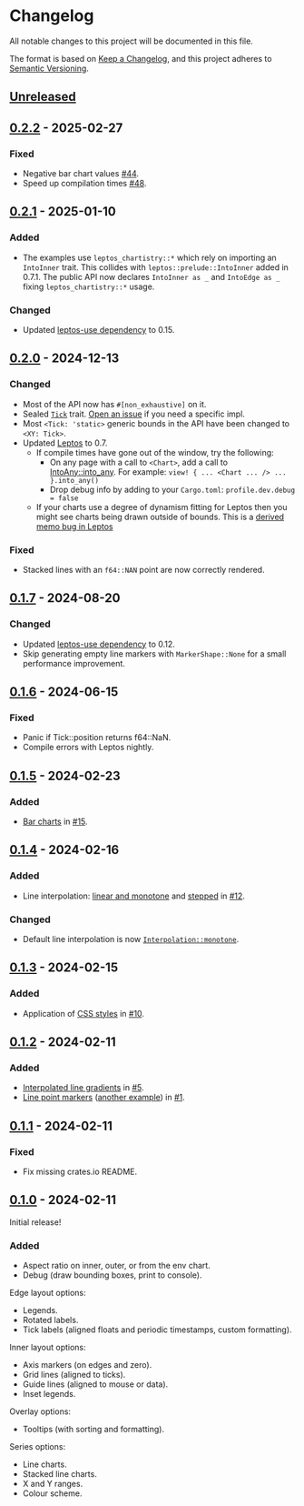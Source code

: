 # Changelog

All notable changes to this project will be documented in this file.

The format is based on [Keep a Changelog](https://keepachangelog.com/en/1.1.0/),
and this project adheres to [Semantic Versioning](https://semver.org/spec/v2.0.0.html).

## [Unreleased]

<!-- Added for new features. -->
<!-- Changed for changes in existing functionality. -->
<!-- Deprecated for soon-to-be removed features. -->
<!-- Removed for now removed features. -->
<!-- Fixed for any bug fixes. -->
<!-- Security in case of vulnerabilities. -->

## [0.2.2] - 2025-02-27
### Fixed
- Negative bar chart values [#44].
- Speed up compilation times [#48].

## [0.2.1] - 2025-01-10
### Added
- The examples use `leptos_chartistry::*` which rely on importing an `IntoInner` trait. This collides with `leptos::prelude::IntoInner` added in 0.7.1. The public API now declares `IntoInner as _` and `IntoEdge as _` fixing `leptos_chartistry::*` usage.
### Changed
- Updated [leptos-use dependency](https://github.com/Synphonyte/leptos-use) to 0.15.

## [0.2.0] - 2024-12-13
### Changed
- Most of the API now has `#[non_exhaustive]` on it.
- Sealed [`Tick`](https://docs.rs/leptos-chartistry/latest/leptos_chartistry/trait.Tick.html) trait. [Open an issue](https://github.com/feral-dot-io/leptos-chartistry/issues) if you need a specific impl.
- Most `<Tick: 'static>` generic bounds in the API have been changed to `<XY: Tick>`.
- Updated [Leptos](https://github.com/leptos-rs/leptos) to 0.7.
  - If compile times have gone out of the window, try the following:
    - On any page with a call to `<Chart>`, add a call to [IntoAny::into_any](https://docs.rs/leptos/0.7.0/leptos/tachys/view/any_view/trait.IntoAny.html). For example: `view! { ... <Chart ... /> ... }.into_any()`
    - Drop debug info by adding to your `Cargo.toml`: `profile.dev.debug = false`
  - If your charts use a degree of dynamism fitting for Leptos then you might see charts being drawn outside of bounds. This is a [derived memo bug in Leptos](https://github.com/leptos-rs/leptos/issues/3339)

### Fixed
- Stacked lines with an `f64::NAN` point are now correctly rendered.

## [0.1.7] - 2024-08-20
### Changed
- Updated [leptos-use dependency](https://github.com/Synphonyte/leptos-use) to 0.12.
- Skip generating empty line markers with `MarkerShape::None` for a small performance improvement.

## [0.1.6] - 2024-06-15
### Fixed
- Panic if Tick::position returns f64::NaN.
- Compile errors with Leptos nightly.

## [0.1.5] - 2024-02-23
### Added
- [Bar charts](https://feral-dot-io.github.io/leptos-chartistry/examples.html#bar-chart) in [#15].

## [0.1.4] - 2024-02-16
### Added
- Line interpolation: [linear and monotone](https://feral-dot-io.github.io/leptos-chartistry/examples.html#linear-and-monotone) and [stepped](https://feral-dot-io.github.io/leptos-chartistry/examples.html#stepped) in [#12].
### Changed
- Default line interpolation is now [`Interpolation::monotone`](https://docs.rs/leptos-chartistry/latest/leptos_chartistry/enum.Interpolation.html#variant.Monotone).

## [0.1.3] - 2024-02-15
### Added
- Application of [CSS styles](https://feral-dot-io.github.io/leptos-chartistry/examples.html#css-styles) in [#10].

## [0.1.2] - 2024-02-11
### Added
- [Interpolated line gradients](https://feral-dot-io.github.io/leptos-chartistry/examples.html#line-colour-scheme) in [#5].
- [Line point markers](https://feral-dot-io.github.io/leptos-chartistry/examples.html#point-markers) ([another example](https://feral-dot-io.github.io/leptos-chartistry/examples.html#point-markers-2)) in [#1].

## [0.1.1] - 2024-02-11
### Fixed
- Fix missing crates.io README.

## [0.1.0] - 2024-02-11
Initial release!

### Added
- Aspect ratio on inner, outer, or from the env chart.
- Debug (draw bounding boxes, print to console).

Edge layout options:
- Legends.
- Rotated labels.
- Tick labels (aligned floats and periodic timestamps, custom formatting).

Inner layout options:
- Axis markers (on edges and zero).
- Grid lines (aligned to ticks).
- Guide lines (aligned to mouse or data).
- Inset legends.

Overlay options:
- Tooltips (with sorting and formatting).

Series options:
- Line charts.
- Stacked line charts.
- X and Y ranges.
- Colour scheme.


[#1]: https://github.com/feral-dot-io/leptos-chartistry/pull/1
[#5]: https://github.com/feral-dot-io/leptos-chartistry/pull/5
[#10]: https://github.com/feral-dot-io/leptos-chartistry/pull/10
[#12]: https://github.com/feral-dot-io/leptos-chartistry/pull/12
[#15]: https://github.com/feral-dot-io/leptos-chartistry/pull/15
[#44]: https://github.com/feral-dot-io/leptos-chartistry/pull/44
[#48]: https://github.com/feral-dot-io/leptos-chartistry/pull/48
[0.1.0]: https://github.com/feral-dot-io/leptos-chartistry/releases/tag/v0.1.0
[0.1.1]: https://github.com/feral-dot-io/leptos-chartistry/compare/v0.1.0...v0.1.1
[0.1.2]: https://github.com/feral-dot-io/leptos-chartistry/compare/v0.1.1...v0.1.2
[0.1.3]: https://github.com/feral-dot-io/leptos-chartistry/compare/v0.1.2...v0.1.3
[0.1.4]: https://github.com/feral-dot-io/leptos-chartistry/compare/v0.1.3...v0.1.4
[0.1.5]: https://github.com/feral-dot-io/leptos-chartistry/compare/v0.1.4...v0.1.5
[0.1.6]: https://github.com/feral-dot-io/leptos-chartistry/compare/v0.1.5...v0.1.6
[0.1.7]: https://github.com/feral-dot-io/leptos-chartistry/compare/v0.1.6...v0.1.7
[0.2.0]: https://github.com/feral-dot-io/leptos-chartistry/compare/v0.1.7...v0.2.0
[0.2.1]: https://github.com/feral-dot-io/leptos-chartistry/compare/v0.2.0...v0.2.1
[0.2.2]: https://github.com/feral-dot-io/leptos-chartistry/compare/v0.2.1...v0.2.2
[unreleased]: https://github.com/feral-dot-io/leptos-chartistry/compare/v0.2.1...HEAD

